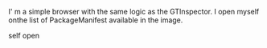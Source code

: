 I' m a simple browser with the same logic as the GTInspector.
I open myself onthe list of PackageManifest available in the image.

self open